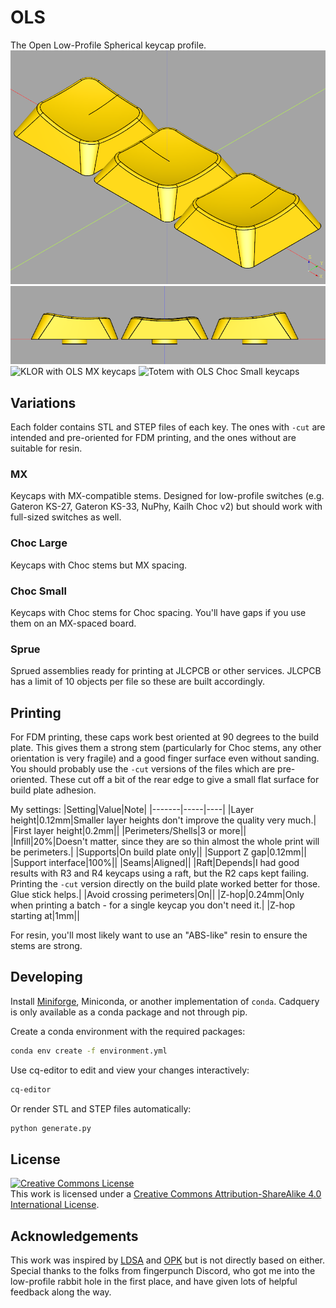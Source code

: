 # OLS
The Open Low-Profile Spherical keycap profile.
![OLS isometric view](image/ols.png)
![OLS side view](image/ols-side.png)
![KLOR with OLS MX keycaps](image/klor-ols.png)
![Totem with OLS Choc Small keycaps](image/totem-ols.png)

## Variations
Each folder contains STL and STEP files of each key. The ones with `-cut` are intended and pre-oriented for FDM printing, and the ones without are suitable for resin.

### MX
Keycaps with MX-compatible stems. Designed for low-profile switches (e.g. Gateron KS-27, Gateron KS-33, NuPhy, Kailh Choc v2) but should work with full-sized switches as well.

### Choc Large
Keycaps with Choc stems but MX spacing.

### Choc Small
Keycaps with Choc stems for Choc spacing. You'll have gaps if you use them on an MX-spaced board.

### Sprue
Sprued assemblies ready for printing at JLCPCB or other services. JLCPCB has a limit of 10 objects per file so these are built accordingly.

## Printing
For FDM printing, these caps work best oriented at 90 degrees to the build plate. This gives them a strong stem (particularly for Choc stems, any other orientation is very fragile) and a good finger surface even without sanding. You should probably use the `-cut` versions of the files which are pre-oriented. These cut off a bit of the rear edge to give a small flat surface for build plate adhesion.

My settings:
|Setting|Value|Note|
|-------|-----|----|
|Layer height|0.12mm|Smaller layer heights don't improve the quality very much.|
|First layer height|0.2mm||
|Perimeters/Shells|3 or more||
|Infill|20%|Doesn't matter, since they are so thin almost the whole print will be perimeters.|
|Supports|On build plate only||
|Support Z gap|0.12mm||
|Support interface|100%||
|Seams|Aligned||
|Raft|Depends|I had good results with R3 and R4 keycaps using a raft, but the R2 caps kept failing. Printing the `-cut` version directly on the build plate worked better for those. Glue stick helps.|
|Avoid crossing perimeters|On||
|Z-hop|0.24mm|Only when printing a batch - for a single keycap you don't need it.|
|Z-hop starting at|1mm||

For resin, you'll most likely want to use an "ABS-like" resin to ensure the stems are strong.

## Developing
Install [Miniforge](https://github.com/conda-forge/miniforge/#download), Miniconda, or another implementation of `conda`. Cadquery is only available as a conda package and not through pip.

Create a conda environment with the required packages:

```sh
conda env create -f environment.yml
```

Use cq-editor to edit and view your changes interactively:

```sh
cq-editor
```

Or render STL and STEP files automatically:

```sh
python generate.py
```

## License

<a rel="license" href="http://creativecommons.org/licenses/by-sa/4.0/"><img alt="Creative Commons License" style="border-width:0" src="https://i.creativecommons.org/l/by-sa/4.0/88x31.png" /></a><br />This work is licensed under a <a rel="license" href="http://creativecommons.org/licenses/by-sa/4.0/">Creative Commons Attribution-ShareAlike 4.0 International License</a>.

## Acknowledgements

This work was inspired by [LDSA](https://lowprokb.ca/products/ldsa-low-profile-blank-keycaps) and [OPK](https://github.com/cubiq/OPK) but is not directly based on either. Special thanks to the folks from fingerpunch Discord, who got me into the low-profile rabbit hole in the first place, and have given lots of helpful feedback along the way.
